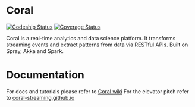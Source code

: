 Coral
=====

[![Codeship Status](https://codeship.com/projects/16ea68d0-8ddd-0132-41aa-669677a474c3/status?branch=master)](https://codeship.com/projects/60799) [![Coverage Status](https://coveralls.io/repos/coral-streaming/coral/badge.svg?branch=master)](https://coveralls.io/r/coral-streaming/coral)

Coral is a real-time analytics and data science platform. It transforms streaming events and extract patterns from data via RESTful APIs. Built on Spray, Akka and Spark.

Documentation
===

For docs and tutorials please refer to [Coral wiki](https://github.com/coral-streaming/coral/wiki)
For the elevator pitch refer to [coral-streaming.github.io](http://coral-streaming.github.io)

